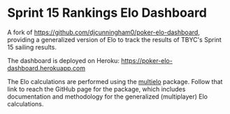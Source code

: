 # Sprint 15 Rankings Elo Dashboard

A fork of https://github.com/djcunningham0/poker-elo-dashboard, providing a generalized version of Elo to track the 
results of TBYC's Sprint 15 sailing results.

The dashboard is deployed on Heroku: https://poker-elo-dashboard.herokuapp.com

The Elo calculations are performed using the [multielo](https://github.com/djcunningham0/multielo)
package. Follow that link to reach the GitHub page for the package, which includes
documentation and methodology for the generalized (multiplayer) Elo calculations.
